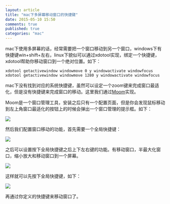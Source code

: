 ```yaml
---
layout: article
title: "mac下多屏幕移动窗口的快捷键"
date: 2015-05-10 15:50
comments: true
published: true
categories: "mac"
---
```

  
  mac下使用多屏幕的话，经常需要把一个窗口移动到另一个窗口，windows下有快捷键win+shift+左右，linux下貌似可以通过xdotool实现，绑定一个快捷键，xdotool帮助你移动窗口到一个绝对位置。如下：

  	xdotool getactivewindow windowmove 0 y windowactivate windowfocus
	xdotool getactivewindow windowmove 1280 y windowactivate windowfocus

  mac下没有找到对应的系统快捷键，虽然可以设定一个zoom键来完成窗口最适化，但是没有快捷键来完成窗口的移动。这里我们通过[Moom][1]实现。

  Moom是一个窗口管理工具，安装之后只有一个配置页面，但是你会发现鼠标移动到左上角窗口最适化的按钮上的时候会弹出一个窗口管理的提示框。如下：

![](/images/2015/moom_tooltip.png)

  然后我们配置窗口移动的功能，首先需要一个全局快捷键：

![](/images/2015/moom_shortcut.png)

  之后可以设置按下全局快捷键之后上下左右键的功能。有移动窗口，半最大化窗口，缩小放大和移动窗口到一个屏幕。

![](/images/2015/moom_config.png)

  这样就可以先按下全局快捷键，如下：

![](/images/2015/moom_press_shortcut.png)

  再通过你定义的快捷键来移动窗口了。



[1]: http://manytricks.com/moom/   "Moom"
